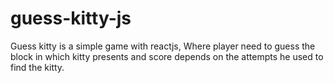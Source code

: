 # guess-kitty-js
Guess kitty is a simple game with reactjs, Where player need to guess the block in which kitty presents and score depends on the attempts he used to find the kitty.


